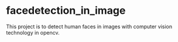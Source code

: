 # facedetection_in_image
This project is to detect human faces in images with computer vision technology in opencv.
